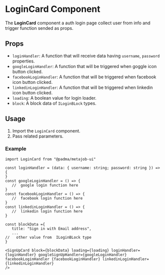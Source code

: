 # LoginCard Component

The **LoginCard** component a auth login page collect user from info and trigger function sended as props.

## Props

- `loginHandler`: A function that will receive data having `username`, `password` properties.
- `googleLoginHandler`: A function that will be triggered when goggle icon button clicked.
- `facebookLoginHandler`: A function that will be triggered when facebook icon button clicked.
- `linkedinLoginHandler`: A function that will be triggered when linkedin icon button clicked.
- `loading`: A boolean value for login loader.
- `block`: A block data of `ILoginBLock` types.

## Usage

1. Import the `LoginCard` component.
2. Pass related parameters.

### Example

```tsx
import LoginCard from "@padma/metajob-ui"

const loginHandler = (data: { username: string; password: string }) => {
}
const googleLoginHandler = () => {
   //  google login function here
}
const facebookLoginHandler = () => {
   //  facebook login function here
}
const linkedinLoginHandler = () => {
   //  linkedin login function here
}

const blockData ={
   title: "Sign in with Email address",
   ...
//   other value from  ILoginBLock type
}

<SignUpCard block={blockData} loading={loading} loginHandler={loginHandler} googleSignUpHandler={googleLoginHandler} facebookLoginHandler {facebookLoginHandler} linkedinLoginHandler={linkedinLoginHandler}
/>

```
